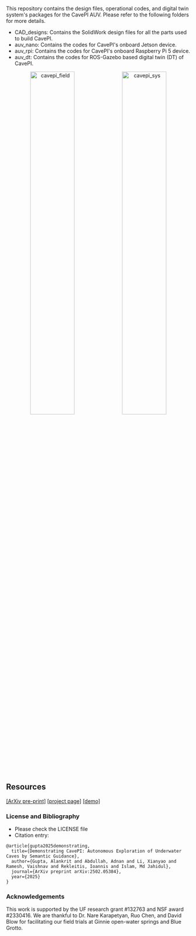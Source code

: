 This repository contains the design files, operational codes, and digital twin system's packages for the CavePI AUV. Please refer to the following folders for more details.

- CAD_designs: Contains the SolidWork design files for all the parts used to build CavePI.
- auv_nano: Contains the codes for CavePI's onboard Jetson device.
- auv_rpi: Contains the codes for CavePI's onboard Raspberry Pi 5 device.
- auv_dt: Contains the codes for ROS-Gazebo based digital twin (DT) of CavePI.

<p align="center">
  <img src="/assets/CavePI_Ginnie.gif" alt="cavepi_field" width="49%">
  <img src="/assets/cavepi_sys_gif.gif" alt="cavepi_sys" width="49%">
</p>


## Resources

[[ArXiv pre-print]](https://arxiv.org/pdf/2502.05384) [[project page]](https://robopi.ece.ufl.edu/cavepi.html)  [[demo]](https://youtu.be/9BPpB1nu98E)




### License and Bibliography 
- Please check the LICENSE file 
- Citation entry:
```
@article{gupta2025demonstrating,
  title={Demonstrating CavePI: Autonomous Exploration of Underwater Caves by Semantic Guidance},
  author={Gupta, Alankrit and Abdullah, Adnan and Li, Xianyao and Ramesh, Vaishnav and Rekleitis, Ioannis and Islam, Md Jahidul},
  journal={ArXiv preprint arXiv:2502.05384},
  year={2025}
}
```


### Acknowledgements
This work is supported by the UF research grant #132763 and NSF award #2330416. 
We are thankful to Dr. Nare Karapetyan, Ruo Chen, and David Blow for facilitating our field trials at Ginnie open-water springs and Blue Grotto.